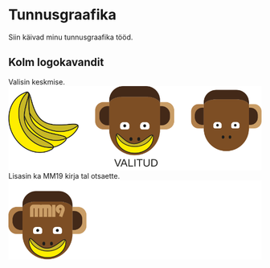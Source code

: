 # Tunnusgraafika
Siin käivad minu tunnusgraafika tööd.
## Kolm logokavandit
Valisin keskmise.
![logokavandid](./logokavandid.svg)
Lisasin ka MM19 kirja tal otsaette.
![logokavandid](./logomm.svg)